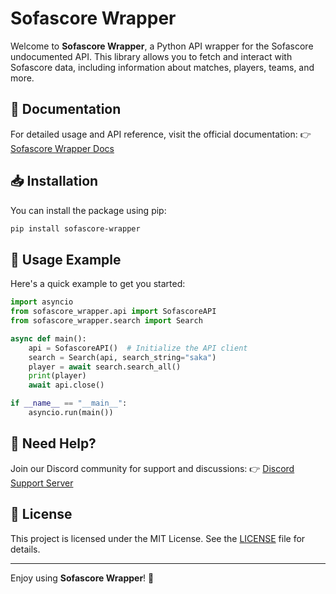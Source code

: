 # Sofascore Wrapper

Welcome to **Sofascore Wrapper**, a Python API wrapper for the Sofascore undocumented API. This library allows you to fetch and interact with Sofascore data, including information about matches, players, teams, and more.

## 📖 Documentation
For detailed usage and API reference, visit the official documentation:
👉 [Sofascore Wrapper Docs](https://tommhe14.github.io/sofascore-wrapper/search.html)

## 📥 Installation
You can install the package using pip:
```bash
pip install sofascore-wrapper
```

## 🚀 Usage Example
Here's a quick example to get you started:
```python
import asyncio
from sofascore_wrapper.api import SofascoreAPI
from sofascore_wrapper.search import Search

async def main():
    api = SofascoreAPI()  # Initialize the API client
    search = Search(api, search_string="saka")
    player = await search.search_all()
    print(player)
    await api.close()

if __name__ == "__main__":
    asyncio.run(main())
```

## 💬 Need Help?
Join our Discord community for support and discussions:
👉 [Discord Support Server](https://discord.gg/pGYmZxUKB7)

## 📜 License
This project is licensed under the MIT License. See the [LICENSE](LICENSE) file for details.

---
Enjoy using **Sofascore Wrapper**! 🎉

